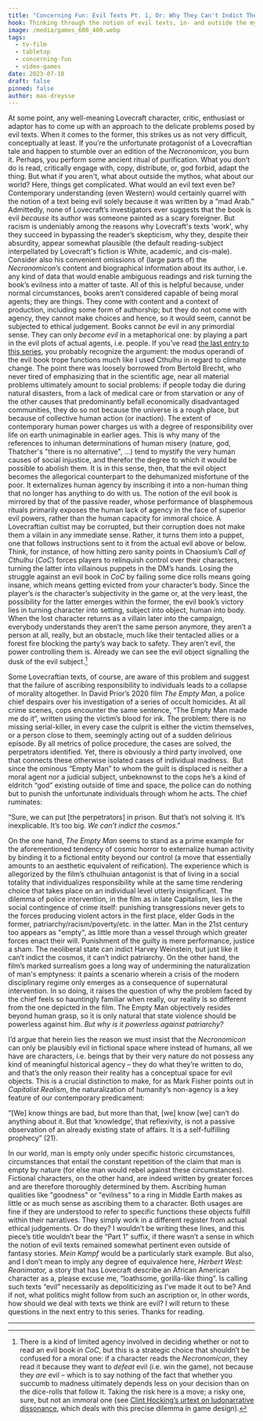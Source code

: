 ```yaml
---
title: "Concerning Fun: Evil Texts Pt. 1, Or: Why They Can't Indict The Cosmos"
hook: Thinking through the notion of evil texts, in- and outside the mythos
image: /media/games_600_400.webp
tags:
  - tv-film
  - tabletop
  - concerning-fun
  - video-games
date: 2023-07-18
draft: false
pinned: false
author: max-dreysse
---
```

At some point, any well-meaning Lovecraft character, critic, enthusiast or
adaptor has to come up with an approach to the delicate problems posed by evil
texts. When it comes to the former, this strikes us as not very difficult,
conceptually at least. If you’re the unfortunate protagonist of a Lovecraftian
tale and happen to stumble over an edition of the *Necronomicon*, you burn it.
Perhaps, you perform some ancient ritual of purification. What you don’t do is
read, critically engage with, copy, distribute, or, god forbid, adapt the
thing. But what if you aren't, what about outside the mythos, what
about our world? Here, things get complicated. What would an evil text even be?
Contemporary understanding (even Western) would certainly quarrel with the
notion of a text being evil solely because it was written by a “mad Arab.”
Admittedly, none of Lovecraft’s investigators ever suggests that the book is
evil *because* its author was someone painted as a scary foreigner. But racism
is undeniably among the reasons why Lovecraft's texts 'work', why they succeed
in bypassing the reader’s skepticism, why they, despite their absurdity, appear
somewhat plausible (the default reading-subject interpellated by Lovecraft's
fiction is White, academic, and cis-male). Consider also his convenient
omissions of (large parts of) the *Necronomicon*’s content and biographical
information about its author, i.e. any kind of data that would enable ambiguous
readings and risk turning the book’s evilness into a matter of taste. All of
this is helpful because, under normal circumstances, books aren’t considered
capable of being moral agents; they are things. They come with content and
a context of production, including some form of authorship; but they do not come with agency, they cannot make choices and hence, so it would seem, cannot be subjected to ethical judgement. Books cannot *be* evil
in any primordial sense. They can only *become evil* in a metaphorical one: by playing a part in the evil plots of actual agents, i.e. people. If you’ve read
[the last entry to this
series](https://adaptinglovecraft.com/submission/concerning-fun-some-notes-on-cthulhu-and-natural-history/),
you probably recognize the argument: the modus operandi of the evil book trope functions much like I used Cthulhu in regard to climate
change. The point there was loosely borrowed from Bertold Brecht, who never tired of emphasizing that in the scientific age, near all material problems ultimately amount to social problems: if people today die during natural disasters, from a lack of medical care or from starvation or any of the other causes that predominantly befall economically disadvantaged communities, they do so not because the universe is a rough place, but because of collective human action (or inaction). The extent of contemporary human power charges us with a degree of responsibility over life on earth unimaginable in earlier ages. This is why many of the references to inhuman determinations of human misery (nature, god, Thatcher's "there is no alternative", ...) tend to mystify the very human causes of social injustice, and therefor the degree to which it would be possible to abolish them. It is in this sense, then, that the evil object becomes the allegorical counterpart to the dehumanized misfortune of the poor. It externalizes human agency by inscribing it into a non-human thing that no longer has anything to do with us. The
notion of the evil book is mirrored by that of the passive reader, whose
performance of blasphemous rituals primarily exposes the human lack of agency
in the face of superior evil powers, rather than the human capacity for immoral
choice. A Lovecraftian cultist may be corrupted, but their corruption does not
make them a villain in any immediate sense. Rather, it turns them into
a puppet, one that follows instructions sent to it from the actual evil above
or below. Think, for instance, of how hitting zero sanity points in Chaosium’s
*Call of Cthulhu* (*CoC*) forces players to relinquish control over their
characters, turning the latter into villainous puppets in the DM’s hands. Losing the struggle against an evil book in
*CoC* by failing some dice rolls means going insane, which means getting
evicted from your character’s body. Since the player’s *is* the character’s
subjectivity in the game or, at the very least, the possibility for the latter
emerges within the former, the evil book’s victory lies in turning character
into setting, subject into object, human into body. When the lost character
returns as a villain later into the campaign, everybody understands they aren’t
the same person anymore, they aren’t a person at all, really, but an obstacle,
much like their tentacled allies or a forest fire blocking the party’s way back
to safety. They aren’t evil, the power controlling them is. Already we can see the evil object signalling the dusk of the evil subject.[^1]

Some Lovecraftian texts, of course, are aware of this problem and suggest that the failure of
ascribing responsibility to individuals leads to a collapse of morality
altogether. In David Prior’s 2020 film *The Empty Man*, a police chief despairs
over his investigation of a series of occult homicides. At all crime scenes,
cops encounter the same sentence, “The Empty Man made me do it”, written using
the victim’s blood for ink. The problem: there is no missing serial-killer, in
every case the culprit is either the victim themselves, or a person close to
them, seemingly acting out of a sudden delirious episode. By all metrics of
police procedure, the cases are solved, the perpetrators identified. Yet, there
is obviously a third party involved, one that connects these otherwise isolated
cases of individual madness.  But since the ominous “Empty Man” to whom the
guilt is displaced is neither a moral agent nor a judicial subject, unbeknownst
to the cops he’s a kind of eldritch “god” existing outside of time and space,
the police can do nothing but to punish the unfortunate individuals through
whom he acts. The chief ruminates:

“Sure, we can put \[the perpetrators] in prison. But that’s not solving it.
It’s inexplicable. It’s too big. *We can’t indict the cosmos*.”

On the one hand, *The Empty Man* seems to stand as a prime example for the
aforementioned tendency of cosmic horror to externalize human activity by binding
it to a fictional entity beyond our control (a move that essentially amounts to an aesthetic equivalent of reification). The experience which is allegorized by the
film’s cthulhuian antagonist is that of living in a social totality that individualizes responsibility while at the same time rendering choice that takes place on an individual level utterly insignificant. The dilemma of
police intervention, in the film as in late Capitalism, lies in the social
contingence of crime itself: punishing transgressions never gets to the forces
producing violent actors in the first place, elder Gods in the former,
patriarchy/racism/poverty/etc. in the latter. Man in the 21st century too appears as "empty", as little more than a vessel through which greater forces enact their will. Punishment of the guilty is mere performance, justice a sham. The neoliberal state can
indict Harvey Weinstein, but just like it can’t indict the cosmos, it can’t
indict patriarchy. On the other hand, the film’s marked surrealism goes a long
way of undermining the naturalization of man's emptyness: it
paints a scenario wherein a crisis of the modern disciplinary regime only
emerges as a consequence of supernatural intervention. In so doing, it raises
the question of why the problem faced by the chief feels so hauntingly familiar
when really, our reality is so different from the one depicted in the film. The
Empty Man objectively resides beyond human grasp, so it is only natural that
state violence should be powerless against him. *But why is it powerless
against patriarchy?* 

I’d argue that herein lies the reason we must insist that
the *Necronomicon* can only be plausibly evil in fictional space where instead
of humans, all we have are characters, i.e. beings that by their very nature do
not possess any kind of meaningful historical agency – they do what they’re
written to do, and that’s the only reason their reality has a conceptual space
for evil objects. This is a crucial distinction to make, for as Mark Fisher
points out in *Capitalist Realism*, the naturalization of humanity’s non-agency
is a key feature of our contemporary predicament:

“\[We] know things are bad, but more than that, \[we] know \[we] can’t do
anything about it. But that ‘knowledge’, that reflexivity, is not a passive
observation of an already existing state of affairs. It is a self-fulfilling
prophecy” (21).

In our world, man is empty only under specific historic circumstances, circumstances that entail the constant repetition of the claim that man is empty by nature (for else man would rebel against these circumstances). Fictional characters, on the other hand, are indeed written by greater forces and are therefore thoroughly determined by them. Ascribing human qualities like "goodness" or "evilness" to a ring in Middle Earth makes as little or as much sense as ascribing them to a character. Both usages are fine if they are understood to refer to specific functions these objects fulfill within their narratives. They simply work in a different register from actual ethical judgements. Or do they? I wouldn’t be writing these lines, and this piece’s title wouldn’t bear the
“Part 1” suffix, if there wasn’t a sense in which the notion of evil texts
remained somewhat pertinent even outside of fantasy stories. *Mein Kampf* would
be a particularly stark example. But also, and I don’t mean to imply any degree
of equivalence here, *Herbert West: Reanimator,* a story that has Lovecraft
describe an African American character as a, please excuse me, “loathsome,
gorilla-like thing”. Is calling such texts “evil” necessarily as depoliticizing
as I’ve made it out to be? And if not, what politics might follow from such an
ascription or, in other words, how should we deal with texts we think are evil?
I will return to these questions in the next entry to this series. Thanks for
reading.

- - -

[^1]:
    There is a kind of limited agency involved in deciding whether or not to
    read an evil book in *CoC*, but this is a strategic choice that shouldn’t be
    confused for a moral one: if a character reads the *Necronomicon*, they read it
    because they want to *defeat* evil (i.e. win the game), not because they *are*
    evil – which is to say nothing of the fact that whether you succumb to madness
    ultimately depends less on your decision than on the dice-rolls that follow it.
    Taking the risk here is a move; a risky one, sure, but not an immoral one (see
    [Clint Hocking’s urtext on ludonarrative
    dissonance](https://clicknothing.typepad.com/click_nothing/2007/10/ludonarrative-d.html),
    which deals with this precise dilemma in game design).